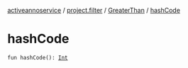 [activeannoservice](../../index.md) / [project.filter](../index.md) / [GreaterThan](index.md) / [hashCode](./hash-code.md)

# hashCode

`fun hashCode(): `[`Int`](https://kotlinlang.org/api/latest/jvm/stdlib/kotlin/-int/index.html)
